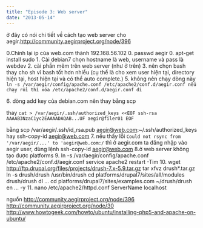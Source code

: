 ```yaml
---
title: "Episode 3: Web server"
date: "2013-05-14"
---
```


ở đây có nói chi tiết về cách tạo web server cho aegir.http://community.aegirproject.org/node/396

0.Chỉnh lại ip của web.com thành 192.168.56.102 0. passwd aegir 0. apt-get install sudo 1. Cài debian7 chọn hostname là web, username và pass là webdev 2. cài phần mêm trên web server (như ở trên) 3. nên chọn bash thay cho sh vì bash tốt hơn nhiều (cụ thể là cho xem user hiện tại, directory hiện tại, host hiện tại và có thể auto complete.) 5. không nên chạy dòng này `ln -s /var/aegir/config/apache.conf /etc/apache2/conf.d/aegir.conf nếu chạy rồi thì xóa /etc/apache2/conf.d/aegir.conf đi`

6\. dòng add key của debian.com nên thay bằng scp

thay
`cat > /var/aegir/.ssh/authorized_keys <<EOF
ssh-rsa AAAAB3NzaC1yc2EAAAADAQAB...UF aegir@filer01
EOF`

bằng scp /var/aegir/.ssh/id\_rsa.pub aegir@web.com:~/.ssh/authorized\_keys hay ssh-copy-id aegir@web.com 7. nếu thấy lỗi `Could not rsync from '/var/aegir/...' to 'aegir@web.com:/` thì ở aegir.com ta đăng nhập vào aegir user, dùng lệnh ssh-copy-id aegir@web.com 8.ở web server không tạo được platforms 9. ln -s /var/aegir/config/apache.conf /etc/apache2/conf.d/aegir.conf service apache2 restart -Tim 10. wget http://ftp.drupal.org/files/projects/drush-7.x-5.9.tar.gz tar xfvz drush\*.tar.gz ln -s drush/drush /usr/bin/drush cd platforms/drupal7/sites/all/modules drush/drush dl ... cd platforms/drupal7/sites/examples.com ~/drush/drush en ... -y 11. nano /etc/apache2/httpd.conf ServerName localhost

nguồn http://community.aegirproject.org/node/396 http://community.aegirproject.org/node/30 http://www.howtogeek.com/howto/ubuntu/installing-php5-and-apache-on-ubuntu/
